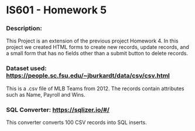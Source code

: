 # __IS601 - Homework 5__

### __Description:__
This Project is an extension of the previous project Homework 4. In this project we created HTML forms to create new records, update records, and a small form that has no fields other than a submit button to delete records. 

### __Dataset used:__ https://people.sc.fsu.edu/~jburkardt/data/csv/csv.html
This is a .csv file of MLB Teams from 2012. The records contain attributes such as Name, Payroll and Wins.

### __SQL Converter:__ https://sqlizer.io/#/
This converter converts 100 CSV records into SQL inserts.

